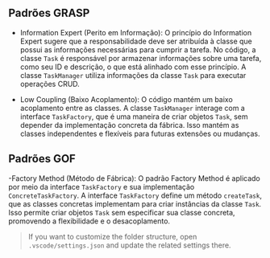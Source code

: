 ## Padrões GRASP 

- Information Expert (Perito em Informação): O princípio do Information Expert sugere que a responsabilidade deve ser atribuída à classe que possui as informações necessárias para cumprir a tarefa. No código, a classe `Task` é responsável por armazenar informações sobre uma tarefa, como seu ID e descrição, o que está alinhado com esse princípio. A classe `TaskManager` utiliza informações da classe `Task` para executar operações CRUD.

- Low Coupling (Baixo Acoplamento): O código mantém um baixo acoplamento entre as classes. A classe `TaskManager` interage com a interface `TaskFactory`, que é uma maneira de criar objetos `Task`, sem depender da implementação concreta da fábrica. Isso mantém as classes independentes e flexíveis para futuras extensões ou mudanças.

## Padrões GOF 

-Factory Method (Método de Fábrica): O padrão Factory Method é aplicado por meio da interface `TaskFactory` e sua implementação `ConcreteTaskFactory`. A interface `TaskFactory` define um método `createTask`, que as classes concretas implementam para criar instâncias da classe `Task`. Isso permite criar objetos `Task` sem especificar sua classe concreta, promovendo a flexibilidade e o desacoplamento.

> If you want to customize the folder structure, open `.vscode/settings.json` and update the related settings there.

